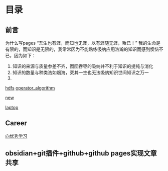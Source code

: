 # 目录
## 前言
为什么写pages
“吾生也有涯，而知也无涯，以有涯随无涯，殆已！”
我的生命是有限的，而知识是无限的，我常常因为不能熟练吸纳应用浩瀚的知识而感到懊恼不已，因为如下：
1. 知识的来源与质量参差不齐，囫囵吞枣的吸纳并不利于知识的提纯与消化
2. 知识的数量与种类浩如烟海，究其一生也无法吸纳知识世间知识之万一
3. 


[hdfs](hdfs.md)
[operator_algorithm](operator_algorithm.md)

[new](new.md)

[laptop](./laptop.md)

## Career
[向优秀学习](career_talk/向优秀学习.md)

## obsidian+git插件+github+github pages实现文章共享